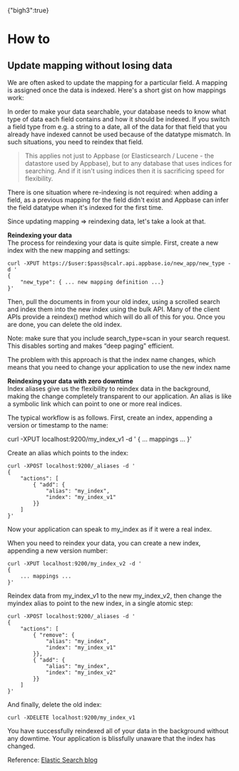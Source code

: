 {"bigh3":true}

# How to

## Update mapping without losing data

We are often asked to update the mapping for a particular field. A mapping is assigned once the data is indexed. Here's a short gist on how mappings work:

In order to make your data searchable, your database needs to know what type of data each field contains and how it should be indexed. If you switch a field type from e.g. a string to a date, all of the data for that field that you already have indexed cannot be used because of the datatype mismatch. In such situations, you need to reindex that field.

> This applies not just to Appbase (or Elasticsearch / Lucene - the datastore used by Appbase), but to any database that uses indices for searching. And if it isn't using indices then it is sacrificing speed for flexibility.

There is one situation where re-indexing is not required: when adding a field, as a previous mapping for the field didn't exist and Appbase can infer the field datatype when it's indexed for the first time.

Since updating mapping => reindexing data, let's take a look at that.

**Reindexing your data**    
The process for reindexing your data is quite simple. First, create a new index with the new mapping and settings:

    curl -XPUT https://$user:$pass@scalr.api.appbase.io/new_app/new_type -d '
    {
        "new_type": { ... new mapping definition ...}
    }'

Then, pull the documents in from your old index, using a scrolled search and index them into the new index using the bulk API. Many of the client APIs provide a reindex() method which will do all of this for you. Once you are done, you can delete the old index.

Note: make sure that you include search_type=scan in your search request. This disables sorting and makes “deep paging" efficient.

The problem with this approach is that the index name changes, which means that you need to change your application to use the new index name

**Reindexing your data with zero downtime**    
Index aliases give us the flexibility to reindex data in the background, making the change completely transparent to our application. An alias is like a symbolic link which can point to one or more real indices.

The typical workflow is as follows. First, create an index, appending a version or timestamp to the name:

  curl -XPUT localhost:9200/my_index_v1 -d '
  { 
	    ... mappings ... 
	}'

Create an alias which points to the index:

    curl -XPOST localhost:9200/_aliases -d '
    {
        "actions": [
            { "add": {
                "alias": "my_index",
                "index": "my_index_v1"
            }}
        ]
    }'

Now your application can speak to my_index as if it were a real index.

When you need to reindex your data, you can create a new index, appending a new version number:

    curl -XPUT localhost:9200/my_index_v2 -d '
    { 
	    ... mappings ...
	}'

Reindex data from my_index_v1 to the new my_index_v2, then change the myindex alias to point to the new index, in a single atomic step:

    curl -XPOST localhost:9200/_aliases -d '
    {
        "actions": [
            { "remove": {
                "alias": "my_index",
                "index": "my_index_v1"
            }},
            { "add": {
                "alias": "my_index",
                "index": "my_index_v2"
            }}
        ]
    }'

And finally, delete the old index:

    curl -XDELETE localhost:9200/my_index_v1

You have successfully reindexed all of your data in the background without any downtime. Your application is blissfully unaware that the index has changed.

Reference: [Elastic Search blog](https://www.elastic.co/blog/changing-mapping-with-zero-downtime)
